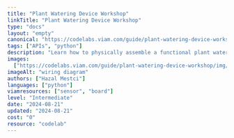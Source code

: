 ```yaml
---
title: "Plant Watering Device Workshop"
linkTitle: "Plant Watering Device Workshop"
type: "docs"
layout: "empty"
canonical: "https://codelabs.viam.com/guide/plant-watering-device-workshop/index.html"
tags: ["APIs", "python"]
description: "Learn how to physically assemble a functional plant watering device by connecting and wire the components and code the machine."
images:
  ["https://codelabs.viam.com/guide/plant-watering-device-workshop/img/8a9dd22a936e4ba4.png"]
imageAlt: "wiring diagram"
authors: ["Hazal Mestci"]
languages: ["python"]
viamresources: ["sensor", "board"]
level: "Intermediate"
date: "2024-08-21"
updated: "2024-08-21"
cost: "0"
resource: "codelab"
---
```

